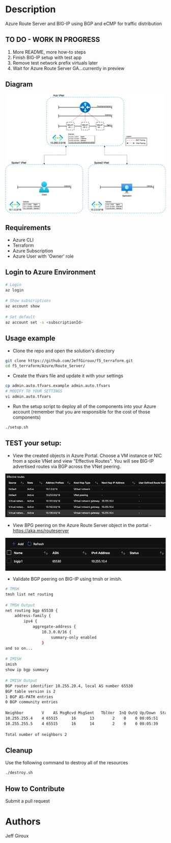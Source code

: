 # Description
Azure Route Server and BIG-IP using BGP and eCMP for traffic distribution

## TO DO - WORK IN PROGRESS
1. More README, more how-to steps
2. Finish BIG-IP setup with test app
3. Remove test network prefix virtuals later 
4. Wait for Azure Route Server GA...currently in preview

## Diagram

![Azure Route Server and BIG-IP](images/azure-route-server-overview.png)

## Requirements

- Azure CLI
- Terraform
- Azure Subscription
- Azure User with 'Owner' role

## Login to Azure Environment

```bash
# Login
az login

# Show subscriptions
az account show

# Set default
az account set -s <subscriptionId>
```

## Usage example

- Clone the repo and open the solution's directory
```bash
git clone https://github.com/JeffGiroux/f5_terraform.git
cd f5_terraform/Azure/Route_Server/
```

- Create the tfvars file and update it with your settings

```bash
cp admin.auto.tfvars.example admin.auto.tfvars
# MODIFY TO YOUR SETTINGS
vi admin.auto.tfvars
```

- Run the setup script to deploy all of the components into your Azure account (remember that you are responsible for the cost of those components)

```bash
./setup.sh
```

## TEST your setup:

- View the created objects in Azure Portal. Choose a VM instance or NIC from a spoke VNet and view "Effective Routes". You will see BIG-IP advertised routes via BGP across the VNet peering.

![Azure Effective Routes](images/azure-effective-routes.png)

- View BPG peering on the Azure Route Server object in the portal - https://aka.ms/routeserver

![Azure BGP Peering](images/azure-bgp-peering.png)

- Validate BGP peering on BIG-IP using tmsh or imish.
```bash
# TMSH
tmsh list net routing

# TMSH Output
net routing bgp 65530 {
    address-family {
        ipv4 {
            aggregate-address {
                10.3.0.0/16 {
                    summary-only enabled
                }
and so on...

# IMISH
imish
show ip bgp summary 

# IMISH Output
BGP router identifier 10.255.20.4, local AS number 65530
BGP table version is 2
1 BGP AS-PATH entries
0 BGP community entries

Neighbor        V    AS MsgRcvd MsgSent   TblVer  InQ OutQ Up/Down  State/PfxRcd
10.255.255.4    4 65515      16      13        2    0    0 00:05:51        1
10.255.255.5    4 65515      16      14        2    0    0 00:05:39        1

Total number of neighbors 2
```

## Cleanup
Use the following command to destroy all of the resources

```bash
./destroy.sh
```

## How to Contribute

Submit a pull request

# Authors
Jeff Giroux
